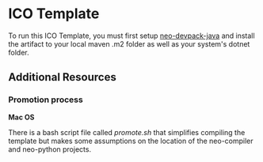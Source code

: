 # ICO Template
To run this ICO Template, you must first setup [neo-devpack-java](https://github.com/neo-project/neo-devpack-java) and install the artifact to your local maven .m2 folder as well as your system's dotnet folder.


## Additional Resources
### Promotion process
**Mac OS**

There is a bash script file called *promote.sh* that simplifies compiling the template but makes some assumptions on the location of the neo-compiler and neo-python projects.
